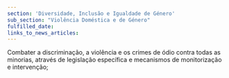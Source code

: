 ```yaml
---
section: 'Diversidade, Inclusão e Igualdade de Género'
sub_section: "Violência Doméstica e de Género"
fulfilled_date:
links_to_news_articles:
---
```


Combater a discriminação, a violência e os crimes de ódio contra todas as minorias, através de legislação específica e mecanismos de monitorização e intervenção;